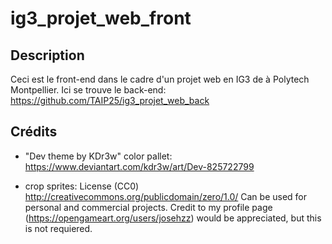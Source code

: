 # ig3_projet_web_front

## Description
Ceci est le front-end dans le cadre d'un projet web en IG3 de à Polytech Montpellier.
Ici se trouve le back-end: https://github.com/TAIP25/ig3_projet_web_back


## Crédits

- "Dev theme by KDr3w" color pallet: https://www.deviantart.com/kdr3w/art/Dev-825722799

- crop sprites: License (CC0)
http://creativecommons.org/publicdomain/zero/1.0/
Can be used for personal and commercial projects.
Credit to my profile page (https://opengameart.org/users/josehzz) would be appreciated, but this is not requiered.